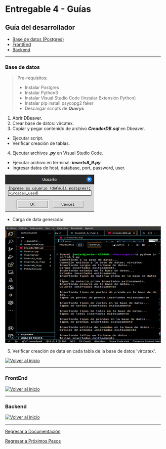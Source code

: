 # Entregable 4 - Guías
## Guía del desarrollador

- [Base de datos (Postgres)](#base-de-datos)
- [FrontEnd](#frontend)
- [Backend](#backend)

---

### Base de datos


> Pre-requisitos:
> * Instalar Postgres
> * Instalar Python3
> * Instalar Visual Studio Code (Instalar Extensión Python)
> * Instalar pip install psycopg2 faker
> * Descargar scripts de ***Querys***

1. Abrir DBeaver.
2. Crear base de datos: vircatex.
3. Copiar y pegar contenido de archivo ***CreadorDB.sql*** en Dbeaver.
- Ejecutar script.
- Verificar creación de tablas.
4. Ejecutar archivos ***.py*** en Visual Studio Code.
- Ejecutar archivo en terminal: ***inserts8_9.py***
- Ingresar datos de host, database, port, password, user.

![datos](../images/datos.png)

- Carga de data generada:

![scripts](../gif/insert.gif)

5. Verificar creación de data en cada tabla de la base de datos 'vircatex'.

  [![Volver al inicio](https://img.shields.io/badge/Volver_al_inicio-blue)](#guía-del-desarrollador)

---


### FrontEnd

  [![Volver al inicio](https://img.shields.io/badge/Volver_al_inicio-blue)](#guía-del-desarrollador)

---

### Backend

  [![Volver al inicio](https://img.shields.io/badge/Volver_al_inicio-blue)](#guía-del-desarrollador)
  
---

[Regresar a Documentación](../../entregable%204-documentacion.md)

[Regresar a Próximos Pasos](../proximos-pasos.md)
